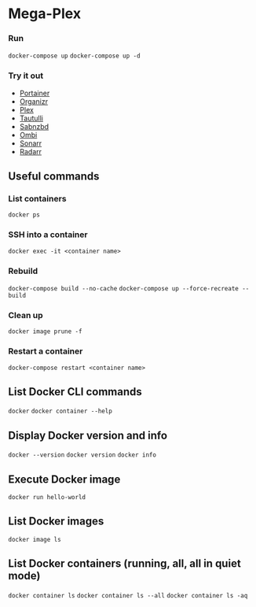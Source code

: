 Mega-Plex
===================================

### Run
`docker-compose up`
`docker-compose up -d`

### Try it out
- [Portainer](http://localhost:9000/#/home)
- [Organizr](http://localhost)
- [Plex](http://localhost:32400)  
- [Tautulli](http://localhost:8181)
- [Sabnzbd](http://localhost:8080)
- [Ombi](http://localhost:3579)
- [Sonarr](http://localhost:8989)
- [Radarr](http://localhost:7878)

## Useful commands
### List containers
`docker ps`

### SSH into a container
`docker exec -it <container name>`

### Rebuild
`docker-compose build --no-cache`
`docker-compose up --force-recreate --build`

### Clean up
`docker image prune -f`

### Restart a container
`docker-compose restart <container name>`

## List Docker CLI commands
`docker`
`docker container --help`

## Display Docker version and info
`docker --version`
`docker version`
`docker info`

## Execute Docker image
`docker run hello-world`

## List Docker images
`docker image ls`

## List Docker containers (running, all, all in quiet mode)
`docker container ls`
`docker container ls --all`
`docker container ls -aq`
